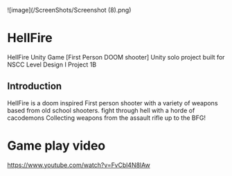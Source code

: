 ![image](/ScreenShots/Screenshot (8).png)

# HellFire
HellFire Unity Game [First Person DOOM shooter] Unity solo project built for NSCC Level Design I Project 1B
## Introduction
HellFire is a doom inspired First person shooter with a variety of weapons based from old school shooters. fight through hell with a horde of cacodemons Collecting weapons from the assault rifle up to the BFG!

# Game play video
https://www.youtube.com/watch?v=FvCbl4N8lAw


